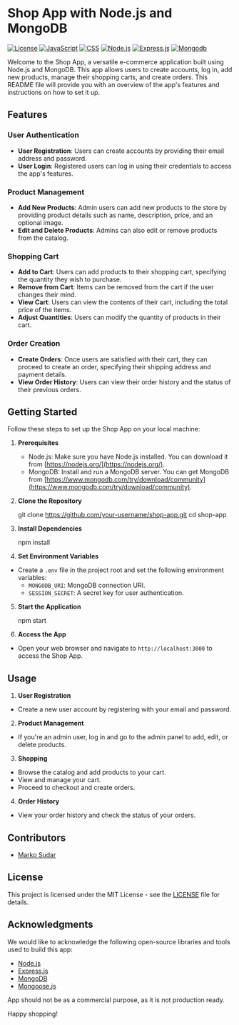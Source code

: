 # Shop App with Node.js and MongoDB

[![License](https://img.shields.io/badge/license-MIT-blue.svg)](https://opensource.org/licenses/MIT)
[![JavaScript](https://img.shields.io/badge/language-JavaScript-blue.svg)](https://www.javascript.org/)
[![CSS](https://img.shields.io/badge/style-CSS-blueviolet.svg)](https://css.com/)
[![Node.js](https://img.shields.io/badge/environment-Node.js-green.svg)](https://nodejs.org/)
[![Express.js](https://img.shields.io/badge/framework-Express.js-orange.svg)](https://expressjs.org/)
[![Mongodb](https://img.shields.io/badge/database-Mongodb-orange.svg)](https://mongodb.com/)

Welcome to the Shop App, a versatile e-commerce application built using Node.js and MongoDB. This app allows users to create accounts, log in, add new products, manage their shopping carts, and create orders. This README file will provide you with an overview of the app's features and instructions on how to set it up.

## Features

### User Authentication
- **User Registration**: Users can create accounts by providing their email address and password.
- **User Login**: Registered users can log in using their credentials to access the app's features.

### Product Management
- **Add New Products**: Admin users can add new products to the store by providing product details such as name, description, price, and an optional image.
- **Edit and Delete Products**: Admins can also edit or remove products from the catalog.

### Shopping Cart
- **Add to Cart**: Users can add products to their shopping cart, specifying the quantity they wish to purchase.
- **Remove from Cart**: Items can be removed from the cart if the user changes their mind.
- **View Cart**: Users can view the contents of their cart, including the total price of the items.
- **Adjust Quantities**: Users can modify the quantity of products in their cart.

### Order Creation
- **Create Orders**: Once users are satisfied with their cart, they can proceed to create an order, specifying their shipping address and payment details.
- **View Order History**: Users can view their order history and the status of their previous orders.

## Getting Started

Follow these steps to set up the Shop App on your local machine:

1. **Prerequisites**
    - Node.js: Make sure you have Node.js installed. You can download it from [https://nodejs.org/](https://nodejs.org/).
    - MongoDB: Install and run a MongoDB server. You can get MongoDB from [https://www.mongodb.com/try/download/community](https://www.mongodb.com/try/download/community).

2. **Clone the Repository**

   git clone https://github.com/your-username/shop-app.git
   cd shop-app



3. **Install Dependencies**

   npm install


4. **Set Environment Variables**
- Create a `.env` file in the project root and set the following environment variables:
    - `MONGODB_URI`: MongoDB connection URI.
    - `SESSION_SECRET`: A secret key for user authentication.


5. **Start the Application**

   npm start



6. **Access the App**
- Open your web browser and navigate to `http://localhost:3000` to access the Shop App.

## Usage

1. **User Registration**
- Create a new user account by registering with your email and password.

2. **Product Management**
- If you're an admin user, log in and go to the admin panel to add, edit, or delete products.

3. **Shopping**
- Browse the catalog and add products to your cart.
- View and manage your cart.
- Proceed to checkout and create orders.

4. **Order History**
- View your order history and check the status of your orders.

## Contributors

- [Marko Sudar](https://github.com/sukibk)

## License

This project is licensed under the MIT License - see the [LICENSE](LICENSE) file for details.

## Acknowledgments

We would like to acknowledge the following open-source libraries and tools used to build this app:

- [Node.js](https://nodejs.org/)
- [Express.js](https://expressjs.com/)
- [MongoDB](https://www.mongodb.com/)
- [Mongoose.js](https://mongoosejs.com/)

App should not be as a commercial purpose, as it is not production ready.

Happy shopping!
